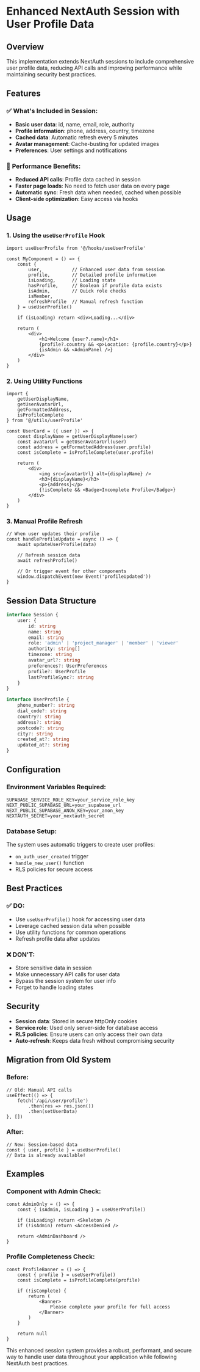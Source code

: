 # Enhanced NextAuth Session with User Profile Data

## Overview

This implementation extends NextAuth sessions to include comprehensive user profile data, reducing API calls and improving performance while maintaining security best practices.

## Features

### ✅ **What's Included in Session:**
- **Basic user data**: id, name, email, role, authority
- **Profile information**: phone, address, country, timezone
- **Cached data**: Automatic refresh every 5 minutes
- **Avatar management**: Cache-busting for updated images
- **Preferences**: User settings and notifications

### 🚀 **Performance Benefits:**
- **Reduced API calls**: Profile data cached in session
- **Faster page loads**: No need to fetch user data on every page
- **Automatic sync**: Fresh data when needed, cached when possible
- **Client-side optimization**: Easy access via hooks

## Usage

### 1. **Using the `useUserProfile` Hook**

```tsx
import useUserProfile from '@/hooks/useUserProfile'

const MyComponent = () => {
    const {
        user,           // Enhanced user data from session
        profile,        // Detailed profile information
        isLoading,      // Loading state
        hasProfile,     // Boolean if profile data exists
        isAdmin,        // Quick role checks
        isMember,
        refreshProfile  // Manual refresh function
    } = useUserProfile()

    if (isLoading) return <div>Loading...</div>

    return (
        <div>
            <h1>Welcome {user?.name}</h1>
            {profile?.country && <p>Location: {profile.country}</p>}
            {isAdmin && <AdminPanel />}
        </div>
    )
}
```

### 2. **Using Utility Functions**

```tsx
import {
    getUserDisplayName,
    getUserAvatarUrl,
    getFormattedAddress,
    isProfileComplete
} from '@/utils/userProfile'

const UserCard = ({ user }) => {
    const displayName = getUserDisplayName(user)
    const avatarUrl = getUserAvatarUrl(user)
    const address = getFormattedAddress(user.profile)
    const isComplete = isProfileComplete(user.profile)

    return (
        <div>
            <img src={avatarUrl} alt={displayName} />
            <h3>{displayName}</h3>
            <p>{address}</p>
            {!isComplete && <Badge>Incomplete Profile</Badge>}
        </div>
    )
}
```

### 3. **Manual Profile Refresh**

```tsx
// When user updates their profile
const handleProfileUpdate = async () => {
    await updateUserProfile(data)

    // Refresh session data
    await refreshProfile()

    // Or trigger event for other components
    window.dispatchEvent(new Event('profileUpdated'))
}
```

## Session Data Structure

```typescript
interface Session {
    user: {
        id: string
        name: string
        email: string
        role: 'admin' | 'project_manager' | 'member' | 'viewer'
        authority: string[]
        timezone: string
        avatar_url?: string
        preferences?: UserPreferences
        profile?: UserProfile
        lastProfileSync?: string
    }
}

interface UserProfile {
    phone_number?: string
    dial_code?: string
    country?: string
    address?: string
    postcode?: string
    city?: string
    created_at?: string
    updated_at?: string
}
```

## Configuration

### Environment Variables Required:
```env
SUPABASE_SERVICE_ROLE_KEY=your_service_role_key
NEXT_PUBLIC_SUPABASE_URL=your_supabase_url
NEXT_PUBLIC_SUPABASE_ANON_KEY=your_anon_key
NEXTAUTH_SECRET=your_nextauth_secret
```

### Database Setup:
The system uses automatic triggers to create user profiles:
- `on_auth_user_created` trigger
- `handle_new_user()` function
- RLS policies for secure access

## Best Practices

### ✅ **DO:**
- Use `useUserProfile()` hook for accessing user data
- Leverage cached session data when possible
- Use utility functions for common operations
- Refresh profile data after updates

### ❌ **DON'T:**
- Store sensitive data in session
- Make unnecessary API calls for user data
- Bypass the session system for user info
- Forget to handle loading states

## Security

- **Session data**: Stored in secure httpOnly cookies
- **Service role**: Used only server-side for database access
- **RLS policies**: Ensure users can only access their own data
- **Auto-refresh**: Keeps data fresh without compromising security

## Migration from Old System

### Before:
```tsx
// Old: Manual API calls
useEffect(() => {
    fetch('/api/user/profile')
        .then(res => res.json())
        .then(setUserData)
}, [])
```

### After:
```tsx
// New: Session-based data
const { user, profile } = useUserProfile()
// Data is already available!
```

## Examples

### Component with Admin Check:
```tsx
const AdminOnly = () => {
    const { isAdmin, isLoading } = useUserProfile()

    if (isLoading) return <Skeleton />
    if (!isAdmin) return <AccessDenied />

    return <AdminDashboard />
}
```

### Profile Completeness Check:
```tsx
const ProfileBanner = () => {
    const { profile } = useUserProfile()
    const isComplete = isProfileComplete(profile)

    if (!isComplete) {
        return (
            <Banner>
                Please complete your profile for full access
            </Banner>
        )
    }

    return null
}
```

This enhanced session system provides a robust, performant, and secure way to handle user data throughout your application while following NextAuth best practices.
